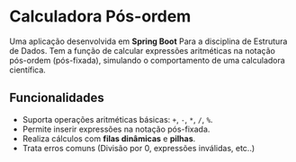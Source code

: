 # Calculadora Pós-ordem

Uma aplicação desenvolvida em **Spring Boot** Para a disciplina de Estrutura de Dados. Tem a função de calcular expressões aritméticas na notação pós-ordem (pós-fixada), simulando o comportamento de uma calculadora científica.

## Funcionalidades

- Suporta operações aritméticas básicas: `+`, `-`, `*`, `/`, `%`.
- Permite inserir expressões na notação pós-fixada.
- Realiza cálculos com **filas dinâmicas** e **pilhas**.
- Trata erros comuns (Divisão por 0, expressões inválidas, etc..)
